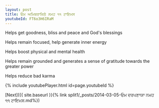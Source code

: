 ```yaml
---
layout: post
title: ਓਮ ਅਮਿਥਰਾਜਿਠੇ ਨਮਹ ੧੧ ਟਾਇਮਸ
youtubeId: FT6o3H6IRaM
---
```

 
 
Helps get goodness, bliss and peace and God's blessings
 
Helps remain focused, help generate inner energy 
 
Helps boost physical and mental health 
 
Helps remain grounded and generates a sense of gratitude towards the greater power 
 
Helps reduce bad karma
 
 
 
 


{% include youtubePlayer.html id=page.youtubeId %}
 
[Next]({{ site.baseurl }}{% link  split1/_posts/2014-03-05-ਓਮ ਦਰਪਣਾਯਾ ਨਮਹ ੧੧ ਟਾਇਮਸ.md%})
 
